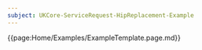 ```yaml
---
subject: UKCore-ServiceRequest-HipReplacement-Example
---
```

{{page:Home/Examples/ExampleTemplate.page.md}}
